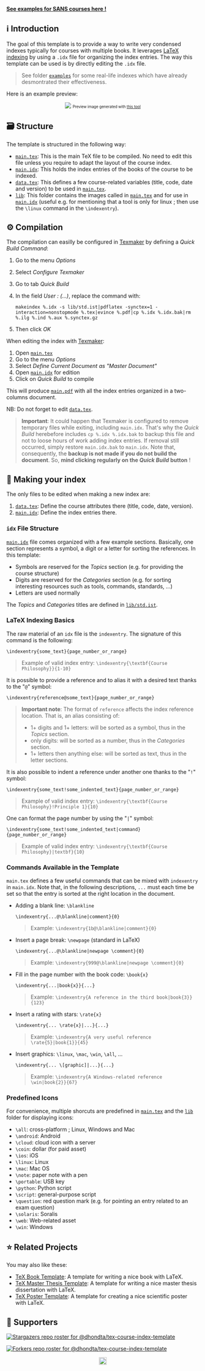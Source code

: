 [**See examples for SANS courses here !**](https://github.com/dhondta/tex-course-index-template/tree/master/examples)

## :information_source: Introduction

The goal of this template is to provide a way to write very condensed indexes typically for courses with multiple books. It leverages [LaTeX indexing](https://en.wikibooks.org/wiki/LaTeX/Indexing) by using a `.idx` file for organizing the index entries. The way this template can be used is by directly editing the `.idx` file.

> See folder [`examples`](examples/) for some real-life indexes which have already desmontrated their effectiveness.

Here is an example preview:

<p align="center"><img src="https://raw.githubusercontent.com/dhondta/tex-course-index-template/master/doc/preview.png">
<sub><sup>Preview image generated with <a href="https://gist.github.com/dhondta/f57dfde304905644ca5c43e48c249125">this tool</a></sup></sub></p>

## :card_file_box: Structure

The template is structured in the following way:

- [`main.tex`](https://github.com/dhondta/tex-course-index-template/blob/master/src/main.tex): This is the main TeX file to be compiled. No need to edit this file unless you require to adapt the layout of the course index.
- [`main.idx`](https://github.com/dhondta/tex-course-index-template/blob/master/src/main.idx): This holds the index entries of the books of the course to be indexed.
- [`data.tex`](https://github.com/dhondta/tex-course-index-template/blob/master/src/data.tex): This defines a few course-related variables (title, code, date and version) to be used in [`main.tex`](https://github.com/dhondta/tex-course-index-template/blob/master/src/main.tex).
- [`lib`](https://github.com/dhondta/tex-course-index-template/blob/master/src/lib): This folder contains the images called in [`main.tex`](https://github.com/dhondta/tex-course-index-template/blob/master/src/main.tex) and for use in [`main.idx`](https://github.com/dhondta/tex-course-index-template/blob/master/src/main.idx) (useful e.g. for mentioning that a tool is only for linux ; then use the `\linux` command in the `\indexentry`).

## :gear: Compilation

The compilation can easilly be configured in [Texmaker](https://en.wikipedia.org/wiki/Texmaker) by defining a *Quick Build Command*:

1. Go to the menu *Options*
2. Select *Configure Texmaker*
3. Go to tab *Quick Build*
4. In the field *User : (...)*, replace the command with:

       makeindex %.idx -s lib/std.ist|pdflatex -synctex=1 -interaction=nonstopmode %.tex|evince %.pdf|cp %.idx %.idx.bak|rm %.ilg %.ind %.aux %.synctex.gz

5. Then click *OK*

When editing the index with [Texmaker](https://en.wikipedia.org/wiki/Texmaker):

1. Open [`main.tex`](https://github.com/dhondta/tex-course-index-template/blob/master/src/main.tex)
2. Go to the menu *Options*
3. Select *Define Current Document as "Master Document"*
4. Open [`main.idx`](https://github.com/dhondta/tex-course-index-template/blob/master/src/main.idx) for edition
5. Click on *Quick Build* to compile

This will produce [`main.pdf`](https://github.com/dhondta/tex-course-index-template/blob/master/src/main.pdf) with all the index entries organized in a two-columns document.

NB: Do not forget to edit [`data.tex`](https://github.com/dhondta/tex-course-index-template/blob/master/src/data.tex).

> **Important**: It could happen that Texmaker is configured to remove temporary files while exiting, including `main.idx`. That's why the *Quick Build* herebefore includes `cp %.idx %.idx.bak` to backup this file and not to loose hours of work adding index entries. If removal still occurred, simply restore `main.idx.bak` to `main.idx`. Note that, consequently, the **backup is not made if you do not build the document**. So, **mind clicking regularly on the *Quick Build* button** !

## :bookmark_tabs: Making your index

The only files to be edited when making a new index are:

1. [`data.tex`](https://github.com/dhondta/tex-course-index-template/blob/master/src/data.tex): Define the course attributes there (title, code, date, version).
2. [`main.idx`](https://github.com/dhondta/tex-course-index-template/blob/master/src/main.idx): Define the index entries there.

### `idx` File Structure

[`main.idx`](https://github.com/dhondta/tex-course-index-template/blob/master/src/main.idx) file comes organized with a few example sections. Basically, one section represents a symbol, a digit or a letter for sorting the references. In this template:
- Symbols are reserved for the *Topics* section (e.g. for providing the course structure)
- Digits are reserved for the *Categories* section (e.g. for sorting interesting resources such as tools, commands, standards, ...)
- Letters are used normally

The *Topics* and *Categories* titles are defined in [`lib/std.ist`](https://github.com/dhondta/tex-course-index-template/blob/master/src/lib/std.ist).

### LaTeX Indexing Basics

The raw material of an `idx` file is the `indexentry`. The signature of this command is the following:

    \indexentry{some_text}{page_number_or_range}

> Example of valid index entry: `\indexentry{\textbf{Course Philosophy}}{1-10}`

It is possible to provide a reference and to alias it with a desired text thanks to the "`@`" symbol:

    \indexentry{reference@some_text}{page_number_or_range}

> **Important note**: The format of `reference` affects the index reference location. That is, an alias consisting of:
> 
> - 1+ digits and 1+ letters: will be sorted as a symbol, thus in the *Topics* section.
> - only digits: will be sorted as a number, thus in the *Categories* section.
> - 1+ letters then anything else: will be sorted as text, thus in the letter sections.

It is also possible to indent a reference under another one thanks to the "`!`" symbol:

    \indexentry{some_text!some_indented_text}{page_number_or_range}

> Example of valid index entry: `\indexentry{\textbf{Course Philosophy}!Principle 1}{10}`

One can format the page number by using the "`|`" symbol:

    \indexentry{some_text!some_indented_text|command}{page_number_or_range}

> Example of valid index entry: `\indexentry{\textbf{Course Philosophy}|textbf}{10}`


### Commands Available in the Template

`main.tex` defines a few useful commands that can be mixed with `indexentry` in `main.idx`. Note that, in the following descriptions, `...` must each time be set so that the entry is sorted at the right location in the document.

- Adding a blank line: `\blankline`

      \indexentry{...@\blankline|comment}{0}

  > Example: `\indexentry{1b@\blankline|comment}{0}`

- Insert a page break: `\newpage` (standard in LaTeX)

      \indexentry{...@\blankline|newpage \comment}{0}

  > Example: `\indexentry{999@\blankline|newpage \comment}{0}`

- Fill in the page number with the book code: `\book{x}`

      \indexentry{...|book{x}}{...}

  > Example: `\indexentry{A reference in the third book|book{3}}{123}`

- Insert a rating with stars: `\rate{x}`

      \indexentry{... \rate{x}|...}{...}

  > Example: `\indexentry{A very useful reference \rate{5}|book{1}}{45}`

- Insert graphics: `\linux`, `\mac`, `\win`, `\all`, ...

      \indexentry{... \[graphic]|...}{...}

  > Example: `\indexentry{A Windows-related reference \win|book{2}}{67}`


### Predefined Icons

For convenience, multiple shorcuts are predefined in [`main.tex`](https://github.com/dhondta/tex-course-index-template/blob/master/src/main.tex) and the [`lib`](https://github.com/dhondta/tex-course-index-template/blob/master/src/lib) folder for displaying icons:

- `\all`: cross-platform ; Linux, Windows and Mac
- `\android`: Android
- `\cloud`: cloud icon with a server
- `\coin`: dollar (for paid asset)
- `\ios`: iOS
- `\linux`: Linux
- `\mac`: Mac OS
- `\note`: paper note with a pen
- `\portable`: USB key
- `\python`: Python script
- `\script`: general-purpose script
- `\question`: red question mark (e.g. for pointing an entry related to an exam question)
- `\solaris`: Soralis
- `\web`: Web-related asset
- `\win`: Windows


## :star: Related Projects

You may also like these:

- [TeX Book Template](https://github.com/dhondta/tex-book-template): A template for writing a nice book with LaTeX.
- [TeX Master Thesis Template](https://github.com/dhondta/tex-master-thesis-template): A template for writing a nice master thesis dissertation with LaTeX.
- [TeX Poster Template](https://github.com/dhondta/tex-poster-template): A template for creating a nice scientific poster with LaTeX.


## :clap:  Supporters

[![Stargazers repo roster for @dhondta/tex-course-index-template](https://reporoster.com/stars/dark/dhondta/tex-course-index-template)](https://github.com/dhondta/tex-course-index-template/stargazers)

[![Forkers repo roster for @dhondta/tex-course-index-template](https://reporoster.com/forks/dark/dhondta/tex-course-index-template)](https://github.com/dhondta/tex-course-index-template/network/members)

<p align="center"><a href="#"><img src="https://img.shields.io/badge/Back%20to%20top--lightgrey?style=social" alt="Back to top" height="20"/></a></p>

